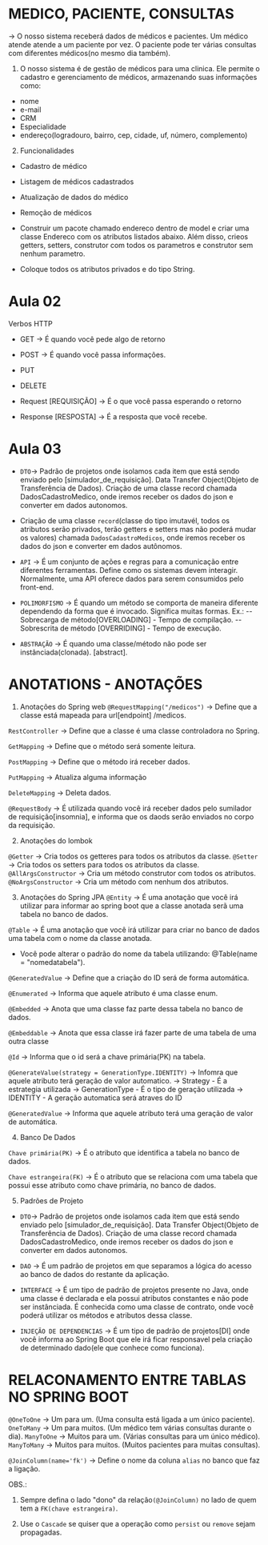 # MEDICO, PACIENTE, CONSULTAS 

-> O nosso sistema receberá dados de médicos e pacientes. Um médico atende atende a um paciente por vez. O paciente pode ter várias consultas com diferentes médicos(no mesmo dia também).

1. O nosso sistema é de gestão de médicos para uma clinica. Ele permite o cadastro e gerenciamento de médicos, armazenando suas informações como:
- nome
- e-mail
- CRM 
- Especialidade
- endereço(logradouro, bairro, cep, cidade, uf, número, complemento)

2. Funcionalidades 
- Cadastro de médico
- Listagem de médicos cadastrados 
- Atualização de dados do médico
- Remoção de médicos 

- Construir um pacote chamado endereco dentro de model e criar uma classe Endereco com os atributos listados abaixo. Além disso, crieos getters, setters, construtor com todos os parametros e construtor sem nenhum parametro.
* Coloque todos os atributos privados e do tipo String. 

# Aula 02
Verbos HTTP
- GET -> É quando você pede algo de retorno
- POST -> É quando você passa informações.
- PUT 
- DELETE

- Request [REQUISIÇÃO] -> É o que você passa esperando o retorno
- Response [RESPOSTA] -> É a resposta que você recebe.

# Aula 03 
- `DTO`-> Padrão de projetos onde isolamos cada item que está sendo enviado pelo [simulador_de_requisição]. Data Transfer Object(Objeto de Transferência de Dados). Criação de uma classe record chamada DadosCadastroMedico, onde iremos receber os dados do json e converter em dados autonomos.

- Criação de uma classe `record`(classe do tipo imutavél, todos os atributos serão privados, terão getters e setters mas não poderá mudar os valores) chamada `DadosCadastroMedicos`, onde iremos receber os dados do json e converter em dados autônomos.

- `API` -> É um conjunto de ações e regras para a comunicação entre diferentes ferramentas. Define como os sistemas devem interagir. Normalmente, uma API oferece dados para serem consumidos pelo front-end.

- `POLIMORFISMO` -> É quando um método se comporta de maneira diferente dependendo da forma que é invocado. Significa muitas formas. Ex.:
-- Sobrecarga de método[OVERLOADING] - Tempo de compilação. 
-- Sobrescrita de método [OVERRIDING] - Tempo de execução.

- `ABSTRAÇÃO` -> É quando uma classe/método não pode ser instânciada(clonada). [abstract].

# ANOTATIONS - ANOTAÇÕES 
1. Anotações do Spring web
`@RequestMapping("/medicos")`
-> Define que a classe está mapeada para url[endpoint] /medicos.

`RestController` 
-> Define que a classe é uma classe controladora no Spring.

`GetMapping`
-> Define que o método será somente leitura.

`PostMapping`
-> Define que o método irá receber dados. 

`PutMapping`
-> Atualiza alguma informação

`DeleteMapping`
-> Deleta dados.

`@RequestBody`
-> É utilizada quando você irá receber dados pelo sumilador de requisição[insomnia], e informa que os daods serão enviados no corpo da requisição. 

2. Anotações do lombok 

`@Getter`
-> Cria todos os getteres para todos os atributos da classe.
`@Setter`
-> Cria todos os setters para todos os atributos da classe.
`@AllArgsConstructor`
-> Cria um método construtor com todos os atributos.
`@NoArgsConstructor`
-> Cria um método com nenhum dos atributos. 

3. Anotações do Spring JPA 
`@Entity`
-> É uma anotação que você irá utilizar para informar ao spring boot que a classe anotada serã uma tabela no banco de dados.

`@Table`
-> É uma anotação que você irá utilizar para criar no banco de dados uma tabela com o nome da classe anotada.
* Você pode alterar o padrão do nome da tabela utilizando: @Table(name = "nomedatabela").

`@GeneratedValue`
-> Define que a criação do ID será de forma automática. 

`@Enumerated`
-> Informa que aquele atributo é uma classe enum.

`@Embedded`
-> Anota que uma classe faz parte dessa tabela no banco de dados.

`@Embeddable`
-> Anota que essa classe irá fazer parte de uma tabela de uma outra classe

`@Id`
-> Informa que o id será a chave primária(PK) na tabela.

`@GenerateValue(strategy = GenerationType.IDENTITY)`
-> Infomra que aquele atributo terá geração de valor automatico.
-> Strategy - É a estrategia utilizada
-> GenerationType - É o tipo de geração utilizada
-> IDENTITY - A geração automatica será atraves do ID


`@GeneratedValue`
-> Informa que aquele atributo terá uma geração de valor de automática.

4. Banco De Dados

`Chave primária(PK)` -> É o atributo que identifica a tabela no banco de dados.

`Chave estrangeira(FK)` -> É o atributo que se relaciona com uma tabela que possui esse atributo como chave primária, no banco de dados.

5. Padrões de Projeto

- `DTO`-> Padrão de projetos onde isolamos cada item que está sendo enviado pelo [simulador_de_requisição]. Data Transfer Object(Objeto de Transferência de Dados). Criação de uma classe record chamada DadosCadastroMedico, onde iremos receber os dados do json e converter em dados autonomos.

- `DAO` -> É um padrão de projetos em que separamos a lógica do acesso ao banco de dados do restante da aplicação.

- `INTERFACE` -> É um tipo de padrão de projetos presente no Java, onde uma classe é declarada e ela possui atributos constantes e não pode ser instânciada. É conhecida como uma classe de contrato, onde você poderá utilizar os métodos e atributos dessa classe.

- `INJEÇÃO DE DEPENDENCIAS` ->  É um tipo de padrão de projetos[DI] onde você informa ao Spring Boot que ele irá ficar responsavel pela criação de determinado dado(ele que conhece como funciona). 

# RELACONAMENTO ENTRE TABLAS NO SPRING BOOT

`@OneToOne` -> Um para um. (Uma consulta está ligada a um único paciente).
`OneToMany` -> Um para muitos. (Um médico tem várias consultas durante o dia).
`ManyToOne` -> Muitos para um. (Várias consultas para um único médico).
`ManyToMany` -> Muitos para muitos. (Muitos pacientes para muitas consultas).

`@JoinColumn(name='fk')` -> Define o nome da coluna `alias` no banco que faz a ligação.

OBS.: 
1. Sempre defina o lado "dono" da relação`(@JoinColumn)` no lado de quem tem a `FK(chave estrangeira)`.

2.  Use o `Cascade` se quiser que a operação como `persist` ou `remove` sejam propagadas.